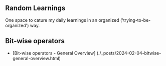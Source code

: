 ## Random Learnings

One space to cature my daily learnings in an organized ('trying-to-be-organized') way.

## Bit-wise operators 

- [Bit-wise operators - General Overview] (./_posts/2024-02-04-bitwise-general-overview.html)
